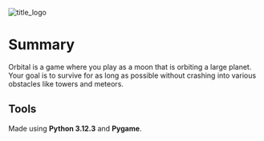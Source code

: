 ![title_logo](https://github.com/AK1o9/Orbital/assets/96708800/75528628-618b-4e39-aac2-429a609f70ad)

<h1>Summary</h1>
<p>Orbital is a game where you play as a moon that is orbiting a large planet. Your goal is to survive for as long as possible without crashing into various obstacles like towers and meteors.</p>

<h2>Tools</h2>
<p>Made using <b>Python 3.12.3</b> and <b>Pygame</b>. </p>
